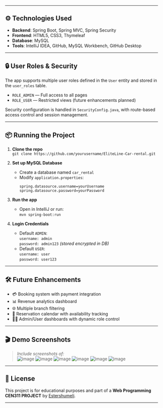 
---

## ⚙️ Technologies Used

- **Backend**: Spring Boot, Spring MVC, Spring Security
- **Frontend**: HTML5, CSS3, Thymeleaf
- **Database**: MySQL
- **Tools**: IntelliJ IDEA, GitHub, MySQL Workbench, GitHub Desktop

---

## 🔒 User Roles & Security

The app supports multiple user roles defined in the `User` entity and stored in the `user_roles` table.

- `ROLE_ADMIN` — Full access to all pages
- `ROLE_USER` — Restricted views (future enhancements planned)

Security configuration is handled in `SecurityConfig.java`, with route-based access control and session management.

---

## 📦 Running the Project

1. **Clone the repo**  
   `git clone https://github.com/yourusername/EliteLine-Car-rental.git`

2. **Set up MySQL Database**
   - Create a database named `car_rental`
   - Modify `application.properties`:
     ```properties
     spring.datasource.username=yourUsername
     spring.datasource.password=yourPassword
     ```

3. **Run the app**
   - Open in IntelliJ or run:  
     `mvn spring-boot:run`

4. **Login Credentials**
   - Default `ADMIN`:  
     `username: admin`  
     `password: admin123` *(stored encrypted in DB)*
   - Default `USER`:  
     `username: user`  
     `password: user123`

---

## 🛠️ Future Enhancements

- 💳 Booking system with payment integration
- 📊 Revenue analytics dashboard
- 🌐 Multiple branch filtering
- 📅 Reservation calendar with availability tracking
- 🧑‍💻 Admin/User dashboards with dynamic role control

---

## 🎬 Demo Screenshots

> _Include screenshots of:_  
![image](https://github.com/user-attachments/assets/9bbff748-b87b-4441-8b1d-80b551b80400)
![image](https://github.com/user-attachments/assets/918fcac8-84b4-41e9-8bda-4a301d7cc6b3)
![image](https://github.com/user-attachments/assets/af82f5dd-fb45-488d-aef3-e27de450a53b)
![image](https://github.com/user-attachments/assets/9954956f-e690-44de-aa92-1c692c9da071)
![image](https://github.com/user-attachments/assets/15fd9809-b9b8-4e58-ab66-729a46e8af8f)
![image](https://github.com/user-attachments/assets/5bc2aade-721b-48cd-bce2-ddb44dc33510)


---

## 📄 License

This project is for educational purposes and part of a **Web Programming CEN311 PROJECT** by [Estershumeli](https://github.com/estershumeli).

---



